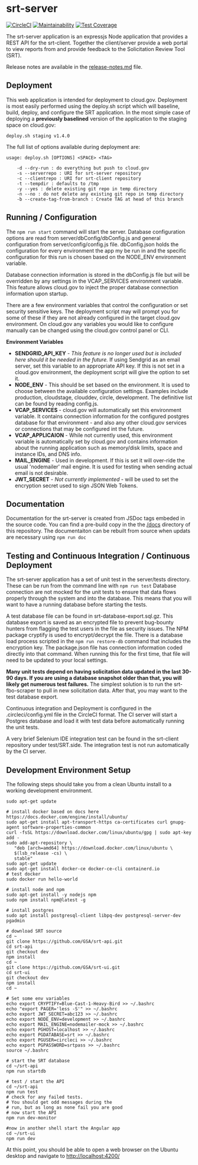 # srt-server

[![CircleCI](https://circleci.com/gh/albertcrowley/srt-api.svg?style=svg)](https://circleci.com/gh/albertcrowley/srt-api)
[![Maintainability](https://api.codeclimate.com/v1/badges/69b675319203911584f6/maintainability)](https://codeclimate.com/github/albertcrowley/srt-api/maintainability)
[![Test Coverage](https://api.codeclimate.com/v1/badges/69b675319203911584f6/test_coverage)](https://codeclimate.com/github/albertcrowley/srt-api/test_coverage)

The srt-server application is an expressjs Node application that provides a 
REST API for the srt-client. Together the client/server provide a web portal
to view reports from and provide feedback to the Solicitation Review Tool (SRT).

Release notes are available in the [release-notes.md](release-notes.md) file.

## Deployment
This web application is intended for deployment to cloud.gov. Deployment is 
most easily performed using the deploy.sh script which will baseline, build, 
deploy, and configure the SRT application. In the most simple case of deploying 
a __previously baselined__ version of the application to the staging space on 
cloud.gov:

    deploy.sh staging v1.4.0
    
The full list of options available during deployment are:

    usage: deploy.sh [OPTIONS] <SPACE> <TAG>

        -d --dry-run : do everything but push to cloud.gov
        -s --serverrepo : URI for srt-server repository
        -c --clientrepo : URI for srt-client repository
        -t --tempdir : defaults to /tmp
        -y --yes : delete existing git repo in temp directory
        -n --no : do not delete any existing git repo in temp directory
        -b --create-tag-from-branch : Create TAG at head of this branch
                
## Running / Configuration
The `npm run start` command will start the server. Database configuration options are
read from server/dbConfig/dbConfig.js and general configuration from 
server/config/config.js file. dbConfig.json holds the configuration 
for every environment the app my be run in and the specific configuration for
this run is chosen based on the NODE_ENV environment variable.

Database connection information is stored in the dbConfig.js file but will be
overridden by any settings in the VCAP_SERVICES environment variable. This feature
allows cloud.gov to inject the proper database connection information upon
startup.

There are a few environment variables that control the configuration or set security
sensitive keys. The deployment script may will prompt you for some of these if they
are not already configured in the target cloud.gov environment. On cloud.gov any
variables you would like to configure manually can be changed using the cloud.gov control 
panel or CLI.

**Environment Variables**  
* **SENDGRID_API_KEY** - _This feature is no longer used but is included here should it be needed in the future._
  If using Sendgrid as an email server, set this variable to an appropriate API key. 
If this is not set in a cloud.gov environment, the deployment script will give the option to set it.
* **NODE_ENV** - This should be set based on the environment. It is used to choose between the 
available configuration settings. Examples include production, cloudstage, clouddev, circle, development.
The definitive list can be found by reading config.js.
* **VCAP_SERVICES** - cloud.gov will automatically set this environment variable. It contains connection information 
for the configured postgres database for that environment - and also any other cloud.gov services or connections 
that may be configured int the future. 
* **VCAP_APPLICAION** - While not currently used, this environment variable is automatically set by cloud.gov
and contains information about the running application such as memory/disk limits, space and instance IDs,
and DNS info.
* **MAIL_ENGINE** - Used in development. If this is set it will over-ride the usual 'nodemailer' mail engine. It is 
used for testing when sending actual email is not desirable.
* **JWT_SECRET** - _Not currently implemented_ - will be used to set the encryption secret used to sign JSON Web Tokens.   
  

## Documentation
Documentation for the srt-server is created from JSDoc tags embeded in the
source code. You can find a pre-build copy in the the [/docs](docs/index.html) 
directory of this repository. The documentaiton can be rebuilt from 
source when updats are necessary using `npm run doc`


## Testing and Continuous Integration / Continuous Deployment
The srt-server application has a set of unit test in the server/tests directory.
These can be run from the command line with `npm run test`  Database connection
are not mocked for the unit tests to ensure that data flows properly through 
the system and into the database. This means that you will want to have a running
database before starting the tests.

A test database file can be found in srt-database-export.sql.gz. This database export is saved
as an encrypted file to prevent bug-bounty hunters from flagging the test users in the file
as security issues. The NPM package cryptify is used to encrypt/decrypt the file.   There is a database
load process scripted in the `npm run restore-db` command that includes the encryption key. 
The package.json file has connection information coded directly into that command. When running 
this for the first time, that file will need to be updated to your local settings.

__Many unit tests depend on having solicitation data updated in the last 30-90 days. If you are using 
a database snapshot older than that, you will likely get numerous test failures.__  The simplest 
solution is to run the srt-fbo-scraper to pull in new solicitation data. After that, you may want to 
the test database export.  

Continuous integration and Deployment is configured in the .circleci/config.yml file 
in the CircleCI format. The CI server will start a Postgres database and load it with test data before 
automatically running the unit tests.

A very brief Selenium IDE integration test can be found in the srt-client repository
under test/SRT.side. The integration test is not run automatically by the CI server.

## Development Environment Setup

The following steps should take you from a clean Ubuntu install to a working
development environment.  


```
sudo apt-get update

# install docker based on docs here https://docs.docker.com/engine/install/ubuntu/
sudo apt-get install apt-transport-https ca-certificates curl gnupg-agent software-properties-common
curl -fsSL https://download.docker.com/linux/ubuntu/gpg | sudo apt-key add -
sudo add-apt-repository \
   "deb [arch=amd64] https://download.docker.com/linux/ubuntu \
   $(lsb_release -cs) \
   stable"
sudo apt-get update
sudo apt-get install docker-ce docker-ce-cli containerd.io
# test docker
sudo docker run hello-world

# install node and npm
sudo apt-get install -y nodejs npm
sudo npm install npm@latest -g

# install postgres
sudo apt install postgresql-client libpq-dev postgresql-server-dev pgadmin

# download SRT source
cd ~
git clone https://github.com/GSA/srt-api.git
cd srt-api
git checkout dev
npm install
cd ~
git clone https://github.com/GSA/srt-ui.git
cd srt-ui
git checkout dev
npm install
cd ~

# Set some env variables
echo export CRYPTIFY=Blue-Cast-1-Heavy-Bird >> ~/.bashrc
echo "export PAGER='less -S'" >> ~/.bashrc
echo export JWT_SECRET=abc123 >> ~/.bashrc
echo export NODE_ENV=development >> ~/.bashrc
echo export MAIL_ENGINE=nodemailer-mock >> ~/.bashrc
echo export PGHOST=localhost >> ~/.bashrc
echo export PGDATABASE=srt >> ~/.bashrc
echo export PGUSER=circleci >> ~/.bashrc
echo export PGPASSWORD=srtpass >> ~/.bashrc
source ~/.bashrc

# start the SRT database
cd ~/srt-api
npm run startdb

# test / start the API
cd ~/srt-api
npm run test
# check for any failed tests. 
# You should get odd messages during the 
# run, but as long as none fail you are good
# now start the API
npm run dev-monitor

#now in another shell start the Angular app
cd ~/srt-ui
npm run dev
```

At this point, you should be able to open a web browser 
on the Ubuntu desktop and navigate to [http://localhost:4200/](http://localhost:4200/)
